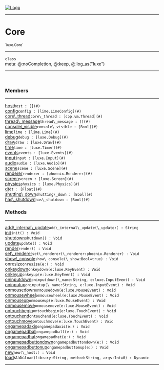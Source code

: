 
[![Logo](../../images/logo.png)](../../api/index.html)

---



<h1>Core</h1>
<small>`luxe.Core`</small>



---

`class`
<span class="meta">
<br/>meta: @:noCompletion, @:keep, @:log_as(&quot;luxe&quot;)
</span>


---

&nbsp;
&nbsp;



<h3>Members</h3> <hr/><span class="member apipage">
                <a name="host"><a class="lift" href="#host">host</a></a><code class="signature apipage">host : [](#)</code><br/></span>
            <span class="small_desc_flat"></span><span class="member apipage">
                <a name="config"><a class="lift" href="#config">config</a></a><code class="signature apipage">config : [lime.LimeConfig](#)</code><br/></span>
            <span class="small_desc_flat"></span><span class="member apipage">
                <a name="core_thread"><a class="lift" href="#core_thread">core\_thread</a></a><code class="signature apipage">core\_thread : [cpp.vm.Thread](#)</code><br/></span>
            <span class="small_desc_flat"></span><span class="member apipage">
                <a name="thread_message"><a class="lift" href="#thread_message">thread\_message</a></a><code class="signature apipage">thread\_message : [](#)</code><br/></span>
            <span class="small_desc_flat"></span><span class="member apipage">
                <a name="console_visible"><a class="lift" href="#console_visible">console\_visible</a></a><code class="signature apipage">console\_visible : [Bool](#)</code><br/></span>
            <span class="small_desc_flat"></span><span class="member apipage">
                <a name="lime"><a class="lift" href="#lime">lime</a></a><code class="signature apipage">lime : [lime.Lime](#)</code><br/></span>
            <span class="small_desc_flat"></span><span class="member apipage">
                <a name="debug"><a class="lift" href="#debug">debug</a></a><code class="signature apipage">debug : [luxe.Debug](#)</code><br/></span>
            <span class="small_desc_flat"></span><span class="member apipage">
                <a name="draw"><a class="lift" href="#draw">draw</a></a><code class="signature apipage">draw : [luxe.Draw](#)</code><br/></span>
            <span class="small_desc_flat"></span><span class="member apipage">
                <a name="time"><a class="lift" href="#time">time</a></a><code class="signature apipage">time : [luxe.Timer](#)</code><br/></span>
            <span class="small_desc_flat"></span><span class="member apipage">
                <a name="events"><a class="lift" href="#events">events</a></a><code class="signature apipage">events : [luxe.Events](#)</code><br/></span>
            <span class="small_desc_flat"></span><span class="member apipage">
                <a name="input"><a class="lift" href="#input">input</a></a><code class="signature apipage">input : [luxe.Input](#)</code><br/></span>
            <span class="small_desc_flat"></span><span class="member apipage">
                <a name="audio"><a class="lift" href="#audio">audio</a></a><code class="signature apipage">audio : [luxe.Audio](#)</code><br/></span>
            <span class="small_desc_flat"></span><span class="member apipage">
                <a name="scene"><a class="lift" href="#scene">scene</a></a><code class="signature apipage">scene : [luxe.Scene](#)</code><br/></span>
            <span class="small_desc_flat"></span><span class="member apipage">
                <a name="renderer"><a class="lift" href="#renderer">renderer</a></a><code class="signature apipage">renderer : [phoenix.Renderer](#)</code><br/></span>
            <span class="small_desc_flat"></span><span class="member apipage">
                <a name="screen"><a class="lift" href="#screen">screen</a></a><code class="signature apipage">screen : [luxe.Screen](#)</code><br/></span>
            <span class="small_desc_flat"></span><span class="member apipage">
                <a name="physics"><a class="lift" href="#physics">physics</a></a><code class="signature apipage">physics : [luxe.Physics](#)</code><br/></span>
            <span class="small_desc_flat"></span><span class="member apipage">
                <a name="dt"><a class="lift" href="#dt">dt</a></a><code class="signature apipage">dt : [Float](#)</code><br/></span>
            <span class="small_desc_flat"></span><span class="member apipage">
                <a name="shutting_down"><a class="lift" href="#shutting_down">shutting\_down</a></a><code class="signature apipage">shutting\_down : [Bool](#)</code><br/></span>
            <span class="small_desc_flat"></span><span class="member apipage">
                <a name="has_shutdown"><a class="lift" href="#has_shutdown">has\_shutdown</a></a><code class="signature apipage">has\_shutdown : [Bool](#)</code><br/></span>
            <span class="small_desc_flat"></span>





<h3>Methods</h3> <hr/><span class="method apipage">
            <a name="add_internal_update"><a class="lift" href="#add_internal_update">add\_internal\_update</a></a><code class="signature apipage">add\_internal\_update(\_update:<span></span>) : String</code><br/><span class="small_desc_flat"></span>
        </span>
    <span class="method apipage">
            <a name="init"><a class="lift" href="#init">init</a></a><code class="signature apipage">init() : Void</code><br/><span class="small_desc_flat"></span>
        </span>
    <span class="method apipage">
            <a name="shutdown"><a class="lift" href="#shutdown">shutdown</a></a><code class="signature apipage">shutdown() : Void</code><br/><span class="small_desc_flat"></span>
        </span>
    <span class="method apipage">
            <a name="update"><a class="lift" href="#update">update</a></a><code class="signature apipage">update() : Void</code><br/><span class="small_desc_flat"></span>
        </span>
    <span class="method apipage">
            <a name="render"><a class="lift" href="#render">render</a></a><code class="signature apipage">render() : Void</code><br/><span class="small_desc_flat"></span>
        </span>
    <span class="method apipage">
            <a name="set_renderer"><a class="lift" href="#set_renderer">set\_renderer</a></a><code class="signature apipage">set\_renderer(\_renderer:phoenix.Renderer<span></span>) : Void</code><br/><span class="small_desc_flat"></span>
        </span>
    <span class="method apipage">
            <a name="show_console"><a class="lift" href="#show_console">show\_console</a></a><code class="signature apipage">show\_console(\_show:Bool<span>=true</span>) : Void</code><br/><span class="small_desc_flat"></span>
        </span>
    <span class="method apipage">
            <a name="onresize"><a class="lift" href="#onresize">onresize</a></a><code class="signature apipage">onresize(e:<span></span>) : Void</code><br/><span class="small_desc_flat"></span>
        </span>
    <span class="method apipage">
            <a name="onkeydown"><a class="lift" href="#onkeydown">onkeydown</a></a><code class="signature apipage">onkeydown(e:luxe.KeyEvent<span></span>) : Void</code><br/><span class="small_desc_flat"></span>
        </span>
    <span class="method apipage">
            <a name="onkeyup"><a class="lift" href="#onkeyup">onkeyup</a></a><code class="signature apipage">onkeyup(e:luxe.KeyEvent<span></span>) : Void</code><br/><span class="small_desc_flat"></span>
        </span>
    <span class="method apipage">
            <a name="oninputdown"><a class="lift" href="#oninputdown">oninputdown</a></a><code class="signature apipage">oninputdown(\_name:String<span></span>, e:luxe.InputEvent<span></span>) : Void</code><br/><span class="small_desc_flat"></span>
        </span>
    <span class="method apipage">
            <a name="oninputup"><a class="lift" href="#oninputup">oninputup</a></a><code class="signature apipage">oninputup(\_name:String<span></span>, e:luxe.InputEvent<span></span>) : Void</code><br/><span class="small_desc_flat"></span>
        </span>
    <span class="method apipage">
            <a name="onmousedown"><a class="lift" href="#onmousedown">onmousedown</a></a><code class="signature apipage">onmousedown(e:luxe.MouseEvent<span></span>) : Void</code><br/><span class="small_desc_flat"></span>
        </span>
    <span class="method apipage">
            <a name="onmousewheel"><a class="lift" href="#onmousewheel">onmousewheel</a></a><code class="signature apipage">onmousewheel(e:luxe.MouseEvent<span></span>) : Void</code><br/><span class="small_desc_flat"></span>
        </span>
    <span class="method apipage">
            <a name="onmouseup"><a class="lift" href="#onmouseup">onmouseup</a></a><code class="signature apipage">onmouseup(e:luxe.MouseEvent<span></span>) : Void</code><br/><span class="small_desc_flat"></span>
        </span>
    <span class="method apipage">
            <a name="onmousemove"><a class="lift" href="#onmousemove">onmousemove</a></a><code class="signature apipage">onmousemove(e:luxe.MouseEvent<span></span>) : Void</code><br/><span class="small_desc_flat"></span>
        </span>
    <span class="method apipage">
            <a name="ontouchbegin"><a class="lift" href="#ontouchbegin">ontouchbegin</a></a><code class="signature apipage">ontouchbegin(e:luxe.TouchEvent<span></span>) : Void</code><br/><span class="small_desc_flat"></span>
        </span>
    <span class="method apipage">
            <a name="ontouchend"><a class="lift" href="#ontouchend">ontouchend</a></a><code class="signature apipage">ontouchend(e:luxe.TouchEvent<span></span>) : Void</code><br/><span class="small_desc_flat"></span>
        </span>
    <span class="method apipage">
            <a name="ontouchmove"><a class="lift" href="#ontouchmove">ontouchmove</a></a><code class="signature apipage">ontouchmove(e:luxe.TouchEvent<span></span>) : Void</code><br/><span class="small_desc_flat"></span>
        </span>
    <span class="method apipage">
            <a name="ongamepadaxis"><a class="lift" href="#ongamepadaxis">ongamepadaxis</a></a><code class="signature apipage">ongamepadaxis(e:<span></span>) : Void</code><br/><span class="small_desc_flat"></span>
        </span>
    <span class="method apipage">
            <a name="ongamepadball"><a class="lift" href="#ongamepadball">ongamepadball</a></a><code class="signature apipage">ongamepadball(e:<span></span>) : Void</code><br/><span class="small_desc_flat"></span>
        </span>
    <span class="method apipage">
            <a name="ongamepadhat"><a class="lift" href="#ongamepadhat">ongamepadhat</a></a><code class="signature apipage">ongamepadhat(e:<span></span>) : Void</code><br/><span class="small_desc_flat"></span>
        </span>
    <span class="method apipage">
            <a name="ongamepadbuttondown"><a class="lift" href="#ongamepadbuttondown">ongamepadbuttondown</a></a><code class="signature apipage">ongamepadbuttondown(e:<span></span>) : Void</code><br/><span class="small_desc_flat"></span>
        </span>
    <span class="method apipage">
            <a name="ongamepadbuttonup"><a class="lift" href="#ongamepadbuttonup">ongamepadbuttonup</a></a><code class="signature apipage">ongamepadbuttonup(e:<span></span>) : Void</code><br/><span class="small_desc_flat"></span>
        </span>
    <span class="method apipage">
            <a name="new"><a class="lift" href="#new">new</a></a><code class="signature apipage">new(\_host:<span></span>) : Void</code><br/><span class="small_desc_flat"></span>
        </span>
    <span class="method apipage">
            <a name="load"><a class="lift" href="#load">load</a></a><span class="inline-block static">static</span><code class="signature apipage">load(library:String<span></span>, method:String<span></span>, args:Int<span>=0</span>) : Dynamic</code><br/><span class="small_desc_flat"></span>
        </span>
    





---

&nbsp;
&nbsp;
&nbsp;
&nbsp;